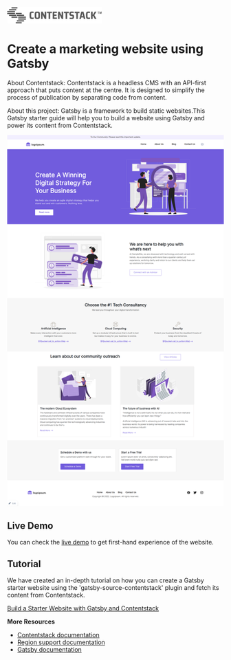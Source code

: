 [![Contentstack](/src/images/contentstack-readme-logo.png)](https://www.contentstack.com/)

# Create a marketing website using Gatsby

About Contentstack: Contentstack is a headless CMS with an API-first approach that puts content at the centre. It is designed to simplify the process of publication by separating code from content.

About this project: Gatsby is a framework to build static websites.This Gatsby starter guide will help you to build a website using Gatsby and power its content from Contentstack.

![contentstack-gatsby-starter-app](/src/images/starter-app.png)

## Live Demo

You can check the [live demo](https://contentstack-gatsby-starter-app.vercel.app/) to get first-hand experience of the website.

## Tutorial

We have created an in-depth tutorial on how you can create a Gatsby starter website using the 'gatsby-source-contentstack' plugin and fetch its content from Contentstack.

[Build a Starter Website with Gatsby and Contentstack](https://www.contentstack.com/docs/developers/sample-apps/build-a-starter-website-with-gatsby-and-contentstack/)

**More Resources**

- [Contentstack documentation](https://www.contentstack.com/docs/)
- [Region support documentation](https://www.contentstack.com/docs/developers/selecting-region-in-contentstack-starter-apps)
- [Gatsby documentation](https://www.gatsbyjs.com/docs/)